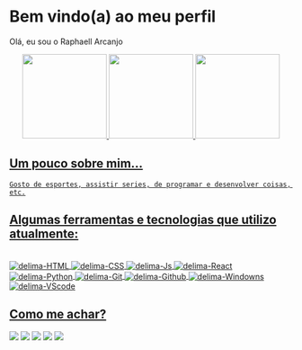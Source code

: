 # Bem vindo(a) ao meu perfil

Olá, eu sou o Raphaell Arcanjo

<div align="center">
  <a href="https://github.com/delimaqz">
  <img height="150em" src="https://github-profile-summary-cards.vercel.app/api/cards/profile-details?username=delimaqz&theme=radical"/>
  <img height="150em" src="https://github-readme-stats.vercel.app/api?username=delimaqz&show_icons=true&theme=radical&include_all_commits=true&count_private=true"/>
  <img height="150em" src="https://github-readme-stats.vercel.app/api/top-langs/?username=delimaqz&layout=compact&langs_count=7&theme=radical"/>
</div>

## Um pouco sobre mim...
    Gosto de esportes, assistir series, de programar e desenvolver coisas, etc.
 
## Algumas ferramentas e tecnologias que utilizo atualmente:

<div style="display: inline_block"><br>
  <img align="center" alt="delima-HTML"src="https://img.shields.io/badge/HTML5-E34F26?style=for-the-badge&logo=html5&logoColor=white">
  <img align="center" alt="delima-CSS"src="https://img.shields.io/badge/CSS3-1572B6?style=for-the-badge&logo=css3&logoColor=white">
  <img align="center" alt="delima-Js" src="https://img.shields.io/badge/JavaScript-F7DF1E?style=for-the-badge&logo=javascript&logoColor=black">
  <img align="center" alt="delima-React" src="https://img.shields.io/badge/React-20232A?style=for-the-badge&logo=react&logoColor=61DAFB">
  <img align="center" alt="delima-Python" src="https://img.shields.io/badge/Python-14354C?style=for-the-badge&logo=python&logoColor=white">
  <img align="center" alt="delima-Git" src="https://img.shields.io/badge/GIT-E44C30?style=for-the-badge&logo=git&logoColor=white">
  <img align="center" alt="delima-Github" src="https://img.shields.io/badge/GitHub-100000?style=for-the-badge&logo=github&logoColor=white">
  <img align="center" alt="delima-Windowns" src="https://img.shields.io/badge/Windows-0078D6?style=for-the-badge&logo=windows&logoColor=white">
  <img align="center" alt="delima-VScode" src="https://img.shields.io/badge/Visual_Studio_Code-0078D4?style=for-the-badge&logo=visual%20studio%20code&logoColor=white">
</div>
  
  ## Como me achar?
 
<div>
  <a href="https://instagram.com/delimaqz/" target="_blank"><img src="https://img.shields.io/badge/Instagram-E4405F?style=for-the-badge&logo=instagram&logoColor=white" 
  target="_blank"></a>
  <a href="https://twitter.com/delimaqz" target="_blank"><img src="https://img.shields.io/badge/Twitter-1DA1F2?style=for-the-badge&logo=twitter&logoColor=white" 
  target="_blank"></a>
  <a href="https://www.linkedin.com/in/raphaell-arcanjo/" target="_blank"><img src="https://img.shields.io/badge/LinkedIn-0077B5?style=for-the-badge&logo=linkedin&logoColor=white" target="_blank"></a>
  <a href="https://www.reddit.com/user/delima_qz" target="_blank"><img src="https://img.shields.io/badge/Reddit-FF4500?style=for-the-badge&logo=reddit&logoColor=white" target="_blank"></a>
  <a href="mailto:raphaelldelimaa@gmail.com" target="_blank"><img src="https://img.shields.io/badge/-Gmail-%23333?style=for-the-badge&logo=gmail&logoColor=white" target="_blank"></a>
</div>
